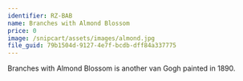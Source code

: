 ```yaml
---
identifier: RZ-BAB
name: Branches with Almond Blossom
price: 0
image: /snipcart/assets/images/almond.jpg
file_guid: 79b1504d-9127-4e7f-bcdb-dff84a337775
---
```

Branches with Almond Blossom is another van Gogh painted in 1890.
